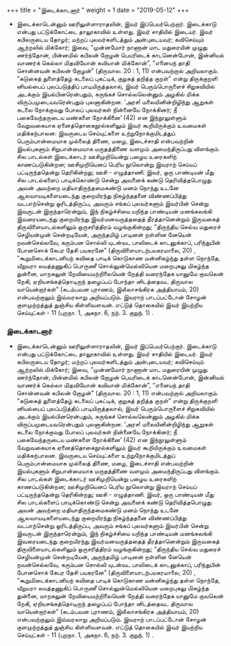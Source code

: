 ﻿+++
title = "இடைக்காடனார்  "
weight = 1
date = "2019-05-12"
+++


- இடைக்காடென்னும் ஊரிலுள்ளாராதலின், இவர் இப்பெயர்பெற்றார். இடைக்காடு என்பது பட்டுக்கோட்டை தாலூகாவில் உள்ளது. இவர் சாதியில் இடையர். இவர் கபிலருடைய தோழர்; மற்றப் புலவர்களிடத்தும் அன்புடையவர்; கவிசெய்யும் ஆற்றலில் மிக்கோர்; இவை, “முன்னமோர் நாணான் மாட மதுரையின் முழுது ணர்ந்தோன், பின்னமில் கபிலன் றோழன் பெயரிடைக் காடனென்போன், இன்னியல் வாணர்க் கெல்லா மிதவியோன் கவியான் மிக்கோன்”, “எனையந் தாதி சொன்னவன் கபிலன் றோழன்” (திருவால. 20 : 1, 11)  என்பவற்றால் அறியலாகும். “கடுகைத் துளைத்தேழ் கடலைப் புகட்டிக், குறுகத் தறித்த குறள்” என்று  திருக்குறளி னியல்பைப் புலப்படுத்திப் பாடியிருத்தலால், இவர் பெரும்பொருளைச் சிறுகவியில் அடக்கும் இயல்பினரென்பதும், சுருங்கச் சொல்லலென்னும் அழகில் மிக்க விருப்பமுடையவரென்பதும் புலனாகின்றன. ‘அரச! மலையினின்றிழிந்து ஆறுகள் கடலை நோக்குவது போலப் புலவர்கள் நின்னையே நோக்கினர்; நீ பகைவேந்தருடைய மண்களை நோக்கினை’ (42)  என இந்நூலுள்ளும் வேறுவகையாக ஏனைத்தொகைநூல்களிலும் இவர் கூறியிருக்கும் உவமைகள் மதிக்கற்பாலன. இவருடைய செய்யுட்களை உற்றுநோக்குமிடத்துப் பெரும்பான்மையாக முல்லைத் திணை, மழை, இடைச்சாதி என்பவற்றின் இயல்புகளும் சிறுபான்மையாக மருதத்திணை வளமும் அமைந்திருப்பது விளங்கும். சில பாடல்கள்  இடைக்காடர் ஊசிமுறியென்று பழைய உரைகளிற் காணப்படுகின்றன; ஊசிமுறியெனப் பெரிய நூலொன்று இவராற் செய்யப் பட்டிருந்ததென்று தெரிகின்றது; ஊசி - எழுத்தாணி. இவர், ஒரு பாண்டியன் மீது சில பாடல்களைப் பாடிக்கொண்டு சென்று அவனைக் கண்டு தெரிவித்தபொழுது அவன் அவற்றை மதியாதிருந்தமைகண்டு மனம் நொந்து உடனே ஆலவாயடிகளையடைந்து குறையிரந்து நிகழ்ந்ததனை விண்ணப்பித்து வடபாற்சென்று ஓரிடத்திருப்ப, அவரும் சங்கப் புலவர்களும் இவர்பின் சென்று இவருடன் இருந்தாரென்றும், இந் நிகழ்ச்சியை யறிந்த பாண்டியன் மனங்கலங்கி இவரையடைந்து குறையிரந்து இவர்மனவருத்ததைத் தீரத்தானென்றும் இருவகைத் திருவிளையாடல்களிலும் ஒருசரித்திரம் வழங்குகின்றது; “திருந்திய செல்வ மதுரைச் செழியன்முன் சென்றடியேன், அருந்தமிழ் பாடினன் றள்ளின னேயென் றவன்செல்லவே, கரும்பன சொல்லி யுடன்வட பாலிடைக் காடனுக்காப், பரிந்துபின் போனசொக் கேபர தேசி பயகரனே” (திருவிளையாடற்பயகரமாலை, 20) , “கூறுமிடைக்காடனியற் கவிதை பாடிக் கொடுகாண மன்னிகழ்ந்து தள்ள நொந்தே, வீறுயரா லயத்தணுகிப் பொருணீ சொல்லுன்மெல்லியென மறைபுகலு மிகழ்ந்த துன்னை, மாறகலுன் றேவியைமற்றிலையென் றேத்தி வரைந்தேக யானுமே குவலென் றேகி, ஏறியசங்கத்தொடிருந் தழைப்பப் போந்தா னிடத்தைவட திருவால வாயென்றார்கள்” (கடம்பவன புராணம், இலீலாசங்கிரக அத்தியாயம், 20)  என்பவற்றாலும் இவ்வரலாறு அறியப்படும். இவராற் பாடப்பட்டோன் சோழன் குளமுற்றத்துத் துஞ்சிய கிள்ளிவளவன். எட்டுத் தொகையில் இவர் இயற்றிய செய்யுட்கள் - 11 (புறநா. 1,  அகநா. 6,  நற். 3.  குறுந். 1) . 
  
### இடைக்காடனார்  
- இடைக்காடென்னும் ஊரிலுள்ளாராதலின், இவர் இப்பெயர்பெற்றார். இடைக்காடு என்பது பட்டுக்கோட்டை தாலூகாவில் உள்ளது. இவர் சாதியில் இடையர். இவர் கபிலருடைய தோழர்; மற்றப் புலவர்களிடத்தும் அன்புடையவர்; கவிசெய்யும் ஆற்றலில் மிக்கோர்; இவை, “முன்னமோர் நாணான் மாட மதுரையின் முழுது ணர்ந்தோன், பின்னமில் கபிலன் றோழன் பெயரிடைக் காடனென்போன், இன்னியல் வாணர்க் கெல்லா மிதவியோன் கவியான் மிக்கோன்”, “எனையந் தாதி சொன்னவன் கபிலன் றோழன்” (திருவால. 20 : 1, 11)  என்பவற்றால் அறியலாகும். “கடுகைத் துளைத்தேழ் கடலைப் புகட்டிக், குறுகத் தறித்த குறள்” என்று  திருக்குறளி னியல்பைப் புலப்படுத்திப் பாடியிருத்தலால், இவர் பெரும்பொருளைச் சிறுகவியில் அடக்கும் இயல்பினரென்பதும், சுருங்கச் சொல்லலென்னும் அழகில் மிக்க விருப்பமுடையவரென்பதும் புலனாகின்றன. ‘அரச! மலையினின்றிழிந்து ஆறுகள் கடலை நோக்குவது போலப் புலவர்கள் நின்னையே நோக்கினர்; நீ பகைவேந்தருடைய மண்களை நோக்கினை’ (42)  என இந்நூலுள்ளும் வேறுவகையாக ஏனைத்தொகைநூல்களிலும் இவர் கூறியிருக்கும் உவமைகள் மதிக்கற்பாலன. இவருடைய செய்யுட்களை உற்றுநோக்குமிடத்துப் பெரும்பான்மையாக முல்லைத் திணை, மழை, இடைச்சாதி என்பவற்றின் இயல்புகளும் சிறுபான்மையாக மருதத்திணை வளமும் அமைந்திருப்பது விளங்கும். சில பாடல்கள்  இடைக்காடர் ஊசிமுறியென்று பழைய உரைகளிற் காணப்படுகின்றன; ஊசிமுறியெனப் பெரிய நூலொன்று இவராற் செய்யப் பட்டிருந்ததென்று தெரிகின்றது; ஊசி - எழுத்தாணி. இவர், ஒரு பாண்டியன் மீது சில பாடல்களைப் பாடிக்கொண்டு சென்று அவனைக் கண்டு தெரிவித்தபொழுது அவன் அவற்றை மதியாதிருந்தமைகண்டு மனம் நொந்து உடனே ஆலவாயடிகளையடைந்து குறையிரந்து நிகழ்ந்ததனை விண்ணப்பித்து வடபாற்சென்று ஓரிடத்திருப்ப, அவரும் சங்கப் புலவர்களும் இவர்பின் சென்று இவருடன் இருந்தாரென்றும், இந் நிகழ்ச்சியை யறிந்த பாண்டியன் மனங்கலங்கி இவரையடைந்து குறையிரந்து இவர்மனவருத்ததைத் தீரத்தானென்றும் இருவகைத் திருவிளையாடல்களிலும் ஒருசரித்திரம் வழங்குகின்றது; “திருந்திய செல்வ மதுரைச் செழியன்முன் சென்றடியேன், அருந்தமிழ் பாடினன் றள்ளின னேயென் றவன்செல்லவே, கரும்பன சொல்லி யுடன்வட பாலிடைக் காடனுக்காப், பரிந்துபின் போனசொக் கேபர தேசி பயகரனே” (திருவிளையாடற்பயகரமாலை, 20) , “கூறுமிடைக்காடனியற் கவிதை பாடிக் கொடுகாண மன்னிகழ்ந்து தள்ள நொந்தே, வீறுயரா லயத்தணுகிப் பொருணீ சொல்லுன்மெல்லியென மறைபுகலு மிகழ்ந்த துன்னை, மாறகலுன் றேவியைமற்றிலையென் றேத்தி வரைந்தேக யானுமே குவலென் றேகி, ஏறியசங்கத்தொடிருந் தழைப்பப் போந்தா னிடத்தைவட திருவால வாயென்றார்கள்” (கடம்பவன புராணம், இலீலாசங்கிரக அத்தியாயம், 20)  என்பவற்றாலும் இவ்வரலாறு அறியப்படும். இவராற் பாடப்பட்டோன் சோழன் குளமுற்றத்துத் துஞ்சிய கிள்ளிவளவன். எட்டுத் தொகையில் இவர் இயற்றிய செய்யுட்கள் - 11 (புறநா. 1,  அகநா. 6,  நற். 3.  குறுந். 1) . 
